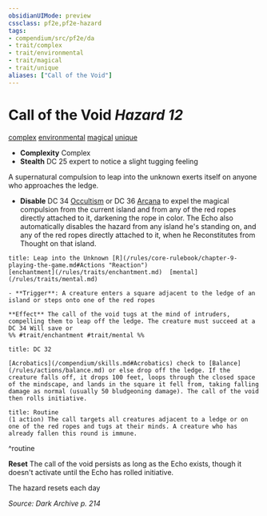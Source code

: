 ```yaml
---
obsidianUIMode: preview
cssclass: pf2e,pf2e-hazard
tags:
- compendium/src/pf2e/da
- trait/complex
- trait/environmental
- trait/magical
- trait/unique
aliases: ["Call of the Void"]
---
```

# Call of the Void *Hazard 12*  
[complex](/rules/traits/complex.md)  [environmental](/rules/traits/environmental.md)  [magical](/rules/traits/magical.md)  [unique](/rules/traits/unique.md)  

- **Complexity** Complex
- **Stealth** DC 25 expert to notice a slight tugging feeling  

A supernatural compulsion to leap into the unknown exerts itself on anyone who approaches the ledge.

- **Disable** DC 34 [Occultism](/compendium/skills.md#Occultism) or DC 36 [Arcana](/compendium/skills.md#Arcana) to expel the magical compulsion from the current island and from any of the red ropes directly attached to it, darkening the rope in color. The Echo also automatically disables the hazard from any island he's standing on, and any of the red ropes directly attached to it, when he Reconstitutes from Thought on that island.  
     
```ad-embed-ability
title: Leap into the Unknown [R](/rules/core-rulebook/chapter-9-playing-the-game.md#Actions "Reaction")
[enchantment](/rules/traits/enchantment.md)  [mental](/rules/traits/mental.md)  

- **Trigger**: A creature enters a square adjacent to the ledge of an island or steps onto one of the red ropes

**Effect** The call of the void tugs at the mind of intruders, compelling them to leap off the ledge. The creature must succeed at a DC 34 Will save or  
%% #trait/enchantment #trait/mental %%
```
```ad-embed-ability
title: DC 32

[Acrobatics](/compendium/skills.md#Acrobatics) check to [Balance](/rules/actions/balance.md) or else drop off the ledge. If the creature falls off, it drops 100 feet, loops through the closed space of the mindscape, and lands in the square it fell from, taking falling damage as normal (usually 50 bludgeoning damage). The call of the void then rolls initiative.
```

```ad-pf2-summary
title: Routine
(1 action) The call targets all creatures adjacent to a ledge or on one of the red ropes and tugs at their minds. A creature who has already fallen this round is immune.
```
^routine

**Reset** The call of the void persists as long as the Echo exists, though it doesn't activate until the Echo has rolled initiative.

The hazard resets each day  

*Source: Dark Archive p. 214*